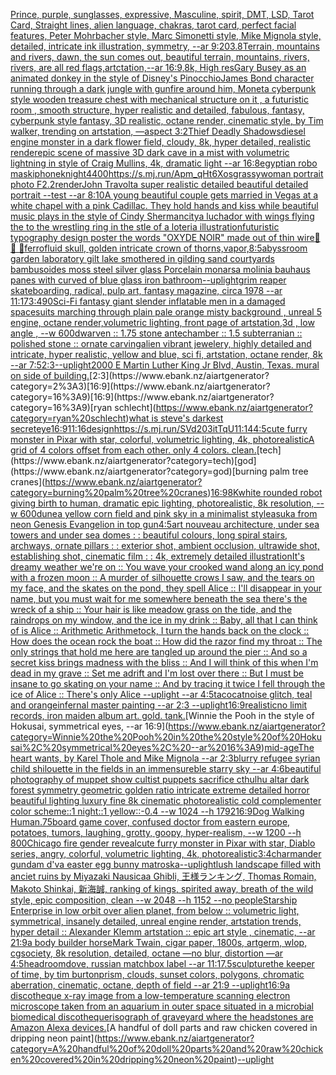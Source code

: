 [Prince, purple, sunglasses, expressive, Masculine, spirit, DMT, LSD, Tarot Card, Straight lines, alien language, chakras, tarot card, perfect facial features, Peter Mohrbacher style, Marc Simonetti style, Mike Mignola style, detailed, intricate ink illustration, symmetry, --ar 9:20](https://www.ebank.nz/aiartgenerator?category=Prince%2C%20purple%2C%20sunglasses%2C%20expressive%2C%20Masculine%2C%20spirit%2C%20DMT%2C%20LSD%2C%20Tarot%20Card%2C%20Straight%20lines%2C%20alien%20language%2C%20chakras%2C%20tarot%20card%2C%20perfect%20facial%20features%2C%20Peter%20Mohrbacher%20style%2C%20Marc%20Simonetti%20style%2C%20Mike%20Mignola%20style%2C%20detailed%2C%20intricate%20ink%20illustration%2C%20symmetry%2C%20--ar%209%3A20)[3.8](https://www.ebank.nz/aiartgenerator?category=3.8)[Terrain, mountains and rivers, dawn, the sun comes out, beautiful terrain, mountains, rivers, rivers, are all red flags,artctation,--ar 16:9,8k, High res](https://www.ebank.nz/aiartgenerator?category=Terrain%2C%20mountains%20and%20rivers%2C%20dawn%2C%20the%20sun%20comes%20out%2C%20beautiful%20terrain%2C%20mountains%2C%20rivers%2C%20rivers%2C%20are%20all%20red%20flags%2Cartctation%2C--ar%2016%3A9%2C8k%2C%20High%20res)[Gary Busey as an animated donkey in the style of Disney's Pinocchio](https://www.ebank.nz/aiartgenerator?category=Gary%20Busey%20as%20an%20animated%20donkey%20in%20the%20style%20of%20Disney%27s%20Pinocchio)[James Bond character running through a dark jungle with gunfire around him, Monet](https://www.ebank.nz/aiartgenerator?category=James%20Bond%20character%20running%20through%20a%20dark%20jungle%20with%20gunfire%20around%20him%2C%20Monet)[a cyberpunk style wooden treasure chest with mechanical structure on it , a futuristic room , smooth structure, hyper realistic and detailed, fabulous, fantasy, cyberpunk style fantasy, 3D realistic, octane render, cinematic style, by Tim walker, trending on artstation, —aspect 3:2](https://www.ebank.nz/aiartgenerator?category=a%20cyberpunk%20style%20wooden%20treasure%20chest%20with%20mechanical%20structure%20on%20it%20%2C%20a%20futuristic%20room%20%2C%20smooth%20structure%2C%20hyper%20realistic%20and%20detailed%2C%20fabulous%2C%20fantasy%2C%20cyberpunk%20style%20fantasy%2C%203D%20realistic%2C%20octane%20render%2C%20cinematic%20style%2C%20by%20Tim%20walker%2C%20trending%20on%20artstation%2C%20%E2%80%94aspect%203%3A2)[Thief Deadly Shadows](https://www.ebank.nz/aiartgenerator?category=Thief%20Deadly%20Shadows)[diesel engine monster in a dark flower field, cloudy, 8k, hyper detailed, realistic render](https://www.ebank.nz/aiartgenerator?category=diesel%20engine%20monster%20in%20a%20dark%20flower%20field%2C%20cloudy%2C%208k%2C%20hyper%20detailed%2C%20realistic%20render)[epic scene of massive 3D dark cave in a mist with volumetric lightning in style of Craig Mullins, 4k, dramatic light --ar 16:8](https://www.ebank.nz/aiartgenerator?category=epic%20scene%20of%20massive%203D%20dark%20cave%20in%20a%20mist%20with%20volumetric%20lightning%20in%20style%20of%20Craig%20Mullins%2C%204k%2C%20dramatic%20light%20--ar%2016%3A8)[egyptian robo mask](https://www.ebank.nz/aiartgenerator?category=egyptian%20robo%20mask)[iphone](https://www.ebank.nz/aiartgenerator?category=iphone)[knight](https://www.ebank.nz/aiartgenerator?category=knight)[4400](https://www.ebank.nz/aiartgenerator?category=4400)[<https://s.mj.run/Apm_qHt6Xos>](https://www.ebank.nz/aiartgenerator?category=%3Chttps%3A//s.mj.run/Apm_qHt6Xos%3E)[grassy](https://www.ebank.nz/aiartgenerator?category=grassy)[woman portrait photo F2.2](https://www.ebank.nz/aiartgenerator?category=woman%20portrait%20photo%20F2.2)[render](https://www.ebank.nz/aiartgenerator?category=render)[John Travolta super realistic detailed beautiful detailed portrait --test --ar 8:10](https://www.ebank.nz/aiartgenerator?category=John%20Travolta%20super%20realistic%20detailed%20beautiful%20detailed%20portrait%20--test%20--ar%208%3A10)[A young beautiful couple gets married in Vegas at a white chapel with a pink Cadillac. They hold hands and kiss while beautiful music plays in the style of Cindy Sherman](https://www.ebank.nz/aiartgenerator?category=A%20young%20beautiful%20couple%20gets%20married%20in%20Vegas%20at%20a%20white%20chapel%20with%20a%20pink%20Cadillac.%20They%20hold%20hands%20and%20kiss%20while%20beautiful%20music%20plays%20in%20the%20style%20of%20Cindy%20Sherman)[city](https://www.ebank.nz/aiartgenerator?category=city)[a luchador with wings flying the to the wrestling ring in the stle of a loteria illustration](https://www.ebank.nz/aiartgenerator?category=a%20luchador%20with%20wings%20flying%20the%20to%20the%20wrestling%20ring%20in%20the%20stle%20of%20a%20loteria%20illustration)[futuristic  typography design poster the words "OXYDE NOIR" made out of thin wire](https://www.ebank.nz/aiartgenerator?category=futuristic%20%20typography%20design%20poster%20the%20words%20%22OXYDE%20NOIR%22%20made%20out%20of%20thin%20wire)[🗿 🥶 🥶](https://www.ebank.nz/aiartgenerator?category=%F0%9F%97%BF%20%F0%9F%A5%B6%20%F0%9F%A5%B6)[ferrofluid skull, golden intricate crown of thorns,](https://www.ebank.nz/aiartgenerator?category=ferrofluid%20skull%2C%20golden%20intricate%20crown%20of%20thorns%2C)[vapor,](https://www.ebank.nz/aiartgenerator?category=vapor%2C)[8:5](https://www.ebank.nz/aiartgenerator?category=8%3A5)[abyss](https://www.ebank.nz/aiartgenerator?category=abyss)[room garden laboratory  gilt lake  smothered in gilding sand courtyards bambusoides moss steel silver glass  Porcelain monarsa molinia bauhaus panes with curved of blue glass iron bathroom](https://www.ebank.nz/aiartgenerator?category=room%20garden%20laboratory%20%20gilt%20lake%20%20smothered%20in%20gilding%20sand%20courtyards%20bambusoides%20moss%20steel%20silver%20glass%20%20Porcelain%20monarsa%20molinia%20bauhaus%20panes%20with%20curved%20of%20blue%20glass%20iron%20bathroom)[--uplight](https://www.ebank.nz/aiartgenerator?category=--uplight)[grim reaper skateboarding, radical, pulp art, fantasy magazine, circa 1978 --ar 11:17](https://www.ebank.nz/aiartgenerator?category=grim%20reaper%20skateboarding%2C%20radical%2C%20pulp%20art%2C%20fantasy%20magazine%2C%20circa%201978%20--ar%2011%3A17)[3:4](https://www.ebank.nz/aiartgenerator?category=3%3A4)[90](https://www.ebank.nz/aiartgenerator?category=90)[Sci-Fi fantasy giant slender inflatable men in a damaged spacesuits marching through plain pale orange misty background , unreal 5 engine, octane render,volumetric lighting, front page of artstation,3d , low angle , --w 600](https://www.ebank.nz/aiartgenerator?category=Sci-Fi%20fantasy%20giant%20slender%20inflatable%20men%20in%20a%20damaged%20spacesuits%20marching%20through%20plain%20pale%20orange%20misty%20background%20%2C%20unreal%205%20engine%2C%20octane%20render%2Cvolumetric%20lighting%2C%20front%20page%20of%20artstation%2C3d%20%2C%20low%20angle%20%2C%20--w%20600)[dwarven :: 1.75 stone antechamber :: 1.5 subterranian :: polished stone :: ornate carving](https://www.ebank.nz/aiartgenerator?category=dwarven%20%3A%3A%201.75%20stone%20antechamber%20%3A%3A%201.5%20subterranian%20%3A%3A%20polished%20stone%20%3A%3A%20ornate%20carving)[alien vibrant jewelery, highly detailed and intricate, hyper realistic, yellow and blue, sci fi, artstation, octane render, 8k --ar 7:5](https://www.ebank.nz/aiartgenerator?category=alien%20vibrant%20jewelery%2C%20highly%20detailed%20and%20intricate%2C%20hyper%20realistic%2C%20yellow%20and%20blue%2C%20sci%20fi%2C%20artstation%2C%20octane%20render%2C%208k%20--ar%207%3A5)[2:3](https://www.ebank.nz/aiartgenerator?category=2%3A3)[--uplight](https://www.ebank.nz/aiartgenerator?category=--uplight)[2000 E Martin Luther King Jr Blvd, Austin, Texas. mural on side of building.](https://www.ebank.nz/aiartgenerator?category=2000%20E%20Martin%20Luther%20King%20Jr%20Blvd%2C%20Austin%2C%20Texas.%20mural%20on%20side%20of%20building.)[2:3](https://www.ebank.nz/aiartgenerator?category=2%3A3)[16:9](https://www.ebank.nz/aiartgenerator?category=16%3A9)[16:9](https://www.ebank.nz/aiartgenerator?category=16%3A9)[ryan schlecht](https://www.ebank.nz/aiartgenerator?category=ryan%20schlecht)[what is steve's darkest secret](https://www.ebank.nz/aiartgenerator?category=what%20is%20steve%27s%20darkest%20secret)[eye](https://www.ebank.nz/aiartgenerator?category=eye)[16:9](https://www.ebank.nz/aiartgenerator?category=16%3A9)[11:16](https://www.ebank.nz/aiartgenerator?category=11%3A16)[design](https://www.ebank.nz/aiartgenerator?category=design)[<https://s.mj.run/SVd203itTqU>](https://www.ebank.nz/aiartgenerator?category=%3Chttps%3A//s.mj.run/SVd203itTqU%3E)[11:14](https://www.ebank.nz/aiartgenerator?category=11%3A14)[4:5](https://www.ebank.nz/aiartgenerator?category=4%3A5)[cute furry monster in Pixar with star, colorful, volumetric lighting, 4k, photorealistic](https://www.ebank.nz/aiartgenerator?category=cute%20furry%20monster%20in%20Pixar%20with%20star%2C%20colorful%2C%20volumetric%20lighting%2C%204k%2C%20photorealistic)[A grid of 4 colors offset from each other. only 4 colors. clean.](https://www.ebank.nz/aiartgenerator?category=A%20grid%20of%204%20colors%20offset%20from%20each%20other.%20only%204%20colors.%20clean.)[tech](https://www.ebank.nz/aiartgenerator?category=tech)[god](https://www.ebank.nz/aiartgenerator?category=god)[burning palm tree cranes](https://www.ebank.nz/aiartgenerator?category=burning%20palm%20tree%20cranes)[16:9](https://www.ebank.nz/aiartgenerator?category=16%3A9)[8K](https://www.ebank.nz/aiartgenerator?category=8K)[white rounded robot giving birth to human, dramatic epic lighting, photorealistic, 8k resolution, --w 600](https://www.ebank.nz/aiartgenerator?category=white%20rounded%20robot%20giving%20birth%20to%20human%2C%20dramatic%20epic%20lighting%2C%20photorealistic%2C%208k%20resolution%2C%20--w%20600)[dune](https://www.ebank.nz/aiartgenerator?category=dune)[a yellow corn field and pink sky in a minimalist style](https://www.ebank.nz/aiartgenerator?category=a%20yellow%20corn%20field%20and%20pink%20sky%20in%20a%20minimalist%20style)[asuka from neon Genesis Evangelion in top gun](https://www.ebank.nz/aiartgenerator?category=asuka%20from%20neon%20Genesis%20Evangelion%20in%20top%20gun)[4:5](https://www.ebank.nz/aiartgenerator?category=4%3A5)[art nouveau architecture, under sea towers and under sea domes : : beautiful colours, long spiral stairs, archways, ornate pillars : : exterior shot, ambient occlusion, ultrawide shot, establishing shot, cinematic film : : 4k, extremely detailed illustration](https://www.ebank.nz/aiartgenerator?category=art%20nouveau%20architecture%2C%20under%20sea%20towers%20and%20under%20sea%20domes%20%3A%20%3A%20beautiful%20colours%2C%20long%20spiral%20stairs%2C%20archways%2C%20ornate%20pillars%20%3A%20%3A%20exterior%20shot%2C%20ambient%20occlusion%2C%20ultrawide%20shot%2C%20establishing%20shot%2C%20cinematic%20film%20%3A%20%3A%204k%2C%20extremely%20detailed%20illustration)[It's dreamy weather we're on :: You wave your crooked wand along an icy pond with a frozen moon :: A murder of silhouette crows I saw, and the tears on my face, and the skates on the pond, they spell Alice :: I'll disappear in your name, but you must wait for me somewhere beneath the sea there's the wreck of a ship :: Your hair is like meadow grass on the tide, and the raindrops on my window, and the ice in my drink :: Baby, all that I can think of is Alice :: Arithmetic Arithmetock, I turn the hands back on the clock :: How does the ocean rock the boat :: How did the razor find my throat :: The only strings that hold me here are tangled up around the pier :: And so a secret kiss brings madness with the bliss :: And I will think of this when I'm dead in my grave :: Set me adrift and I'm lost over there :: But I must be insane to go skating on your name :: And by tracing it twice I fell through the ice of Alice :: There's only Alice --uplight --ar 4:5](https://www.ebank.nz/aiartgenerator?category=It%27s%20dreamy%20weather%20we%27re%20on%20%3A%3A%20You%20wave%20your%20crooked%20wand%20along%20an%20icy%20pond%20with%20a%20frozen%20moon%20%3A%3A%20A%20murder%20of%20silhouette%20crows%20I%20saw%2C%20and%20the%20tears%20on%20my%20face%2C%20and%20the%20skates%20on%20the%20pond%2C%20they%20spell%20Alice%20%3A%3A%20I%27ll%20disappear%20in%20your%20name%2C%20but%20you%20must%20wait%20for%20me%20somewhere%20beneath%20the%20sea%20there%27s%20the%20wreck%20of%20a%20ship%20%3A%3A%20Your%20hair%20is%20like%20meadow%20grass%20on%20the%20tide%2C%20and%20the%20raindrops%20on%20my%20window%2C%20and%20the%20ice%20in%20my%20drink%20%3A%3A%20Baby%2C%20all%20that%20I%20can%20think%20of%20is%20Alice%20%3A%3A%20Arithmetic%20Arithmetock%2C%20I%20turn%20the%20hands%20back%20on%20the%20clock%20%3A%3A%20How%20does%20the%20ocean%20rock%20the%20boat%20%3A%3A%20How%20did%20the%20razor%20find%20my%20throat%20%3A%3A%20The%20only%20strings%20that%20hold%20me%20here%20are%20tangled%20up%20around%20the%20pier%20%3A%3A%20And%20so%20a%20secret%20kiss%20brings%20madness%20with%20the%20bliss%20%3A%3A%20And%20I%20will%20think%20of%20this%20when%20I%27m%20dead%20in%20my%20grave%20%3A%3A%20Set%20me%20adrift%20and%20I%27m%20lost%20over%20there%20%3A%3A%20But%20I%20must%20be%20insane%20to%20go%20skating%20on%20your%20name%20%3A%3A%20And%20by%20tracing%20it%20twice%20I%20fell%20through%20the%20ice%20of%20Alice%20%3A%3A%20There%27s%20only%20Alice%20--uplight%20--ar%204%3A5)[tacocat](https://www.ebank.nz/aiartgenerator?category=tacocat)[noise glitch, teal and orange](https://www.ebank.nz/aiartgenerator?category=noise%20glitch%2C%20teal%20and%20orange)[infernal master painting --ar 2:3 --uplight](https://www.ebank.nz/aiartgenerator?category=infernal%20master%20painting%20--ar%202%3A3%20--uplight)[16:9](https://www.ebank.nz/aiartgenerator?category=16%3A9)[realistic](https://www.ebank.nz/aiartgenerator?category=realistic)[no limit records, iron maiden album art. gold. tank.](https://www.ebank.nz/aiartgenerator?category=no%20limit%20records%2C%20iron%20maiden%20album%20art.%20gold.%20tank.)[Winnie the Pooh in the style of Hokusai, symmetrical eyes, --ar 16:9](https://www.ebank.nz/aiartgenerator?category=Winnie%20the%20Pooh%20in%20the%20style%20of%20Hokusai%2C%20symmetrical%20eyes%2C%20--ar%2016%3A9)[mid-age](https://www.ebank.nz/aiartgenerator?category=mid-age)[The heart wants, by Karel Thole and Mike Mignola --ar 2:3](https://www.ebank.nz/aiartgenerator?category=The%20heart%20wants%2C%20by%20Karel%20Thole%20and%20Mike%20Mignola%20--ar%202%3A3)[blurry refugee syrian child shilouette in the fields in an immensureble starry sky --ar 4:6](https://www.ebank.nz/aiartgenerator?category=blurry%20refugee%20syrian%20child%20shilouette%20in%20the%20fields%20in%20an%20immensureble%20starry%20sky%20--ar%204%3A6)[](https://www.ebank.nz/aiartgenerator?category=)[beautiful photography of muppet show cultist puppets sacrifice cthulhu altar dark forest symmetry geometric golden ratio intricate extreme detailed horror beautiful lighting luxury fine 8k  cinematic photorealistic cold complementer color scheme::1 night::1 yellow::-0.4 --w 1024 --h 1792](https://www.ebank.nz/aiartgenerator?category=beautiful%20photography%20of%20muppet%20show%20cultist%20puppets%20sacrifice%20cthulhu%20altar%20dark%20forest%20symmetry%20geometric%20golden%20ratio%20intricate%20extreme%20detailed%20horror%20beautiful%20lighting%20luxury%20fine%208k%20%20cinematic%20photorealistic%20cold%20complementer%20color%20scheme%3A%3A1%20night%3A%3A1%20yellow%3A%3A-0.4%20--w%201024%20--h%201792)[16:9](https://www.ebank.nz/aiartgenerator?category=16%3A9)[Dog Walking Human](https://www.ebank.nz/aiartgenerator?category=Dog%20Walking%20Human)[.75](https://www.ebank.nz/aiartgenerator?category=.75)[board game cover, confused doctor from eastern europe, potatoes, tumors, laughing, grotty, goopy, hyper-realism, --w 1200 --h 800](https://www.ebank.nz/aiartgenerator?category=board%20game%20cover%2C%20confused%20doctor%20from%20eastern%20europe%2C%20potatoes%2C%20tumors%2C%20laughing%2C%20grotty%2C%20goopy%2C%20hyper-realism%2C%20--w%201200%20--h%20800)[Chicago fire gender reveal](https://www.ebank.nz/aiartgenerator?category=Chicago%20fire%20gender%20reveal)[cute furry monster in Pixar with star, Diablo series, angry, colorful, volumetric lighting, 4k, photorealistic](https://www.ebank.nz/aiartgenerator?category=cute%20furry%20monster%20in%20Pixar%20with%20star%2C%20Diablo%20series%2C%20angry%2C%20colorful%2C%20volumetric%20lighting%2C%204k%2C%20photorealistic)[3:4](https://www.ebank.nz/aiartgenerator?category=3%3A4)[charmander gundam d'va easter egg bunny matroska](https://www.ebank.nz/aiartgenerator?category=charmander%20gundam%20d%27va%20easter%20egg%20bunny%20matroska)[--uplight](https://www.ebank.nz/aiartgenerator?category=--uplight)[lush landscape filled with anciet ruins by Miyazaki Nausicaa Ghibli, 王様ランキング, Thomas Romain, Makoto Shinkai, 新海誠, ranking of kings, spirited away, breath of the wild style, epic composition, clean --w 2048 --h 1152 --no people](https://www.ebank.nz/aiartgenerator?category=lush%20landscape%20filled%20with%20anciet%20ruins%20by%20Miyazaki%20Nausicaa%20Ghibli%2C%20%E7%8E%8B%E6%A7%98%E3%83%A9%E3%83%B3%E3%82%AD%E3%83%B3%E3%82%B0%2C%20Thomas%20Romain%2C%20Makoto%20Shinkai%2C%20%E6%96%B0%E6%B5%B7%E8%AA%A0%2C%20ranking%20of%20kings%2C%20spirited%20away%2C%20breath%20of%20the%20wild%20style%2C%20epic%20composition%2C%20clean%20--w%202048%20--h%201152%20--no%20people)[Starship Enterprise in low orbit over alien planet, from below :: volumetric light, symmetrical, insanely detailed, unreal engine render, artstation trends, hyper detail :: Alexander Klemm artstation :: epic art style , cinematic, --ar 21:9](https://www.ebank.nz/aiartgenerator?category=Starship%20Enterprise%20in%20low%20orbit%20over%20alien%20planet%2C%20from%20below%20%3A%3A%20volumetric%20light%2C%20symmetrical%2C%20insanely%20detailed%2C%20unreal%20engine%20render%2C%20artstation%20trends%2C%20hyper%20detail%20%3A%3A%20Alexander%20Klemm%20artstation%20%3A%3A%20epic%20art%20style%20%2C%20cinematic%2C%20--ar%2021%3A9)[a body builder horse](https://www.ebank.nz/aiartgenerator?category=a%20body%20builder%20horse)[Mark Twain, cigar paper, 1800s, artgerm, wlop, cgsociety, 8k resolution, detailed, octane —no blur, distortion —ar 4:5](https://www.ebank.nz/aiartgenerator?category=Mark%20Twain%2C%20cigar%20paper%2C%201800s%2C%20artgerm%2C%20wlop%2C%20cgsociety%2C%208k%20resolution%2C%20detailed%2C%20octane%20%E2%80%94no%20blur%2C%20distortion%20%E2%80%94ar%204%3A5)[headroom](https://www.ebank.nz/aiartgenerator?category=headroom)[dove, russian matchbox label --ar 11:17](https://www.ebank.nz/aiartgenerator?category=dove%2C%20russian%20matchbox%20label%20--ar%2011%3A17)[.5](https://www.ebank.nz/aiartgenerator?category=.5)[sculpture](https://www.ebank.nz/aiartgenerator?category=sculpture)[the keeper of time, by tim burton](https://www.ebank.nz/aiartgenerator?category=the%20keeper%20of%20time%2C%20by%20tim%20burton)[prism, clouds, sunset colors, polygons, chromatic aberration, cinematic, octane, depth of field --ar 21:9 --uplight](https://www.ebank.nz/aiartgenerator?category=prism%2C%20clouds%2C%20sunset%20colors%2C%20polygons%2C%20chromatic%20aberration%2C%20cinematic%2C%20octane%2C%20depth%20of%20field%20--ar%2021%3A9%20--uplight)[16:9](https://www.ebank.nz/aiartgenerator?category=16%3A9)[a discotheque x-ray image from a low-temperature scanning electron microscope taken from an aquarium in outer space situated in a microbial biomedical discotheque](https://www.ebank.nz/aiartgenerator?category=a%20discotheque%20x-ray%20image%20from%20a%20low-temperature%20scanning%20electron%20microscope%20taken%20from%20an%20aquarium%20in%20outer%20space%20situated%20in%20a%20microbial%20biomedical%20discotheque)[risograph of graveyard where the headstones are Amazon Alexa devices.](https://www.ebank.nz/aiartgenerator?category=risograph%20of%20graveyard%20where%20the%20headstones%20are%20Amazon%20Alexa%20devices.)[A handful of doll parts and raw chicken covered in dripping neon paint](https://www.ebank.nz/aiartgenerator?category=A%20handful%20of%20doll%20parts%20and%20raw%20chicken%20covered%20in%20dripping%20neon%20paint)[--uplight](https://www.ebank.nz/aiartgenerator?category=--uplight)